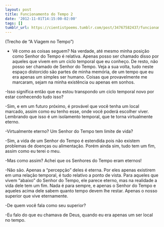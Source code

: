 ```yaml
---
layout: post
title: Funcionamento do Tempo 2
date: '2012-11-01T14:15:00-02:00'
tags: []
tumblr_url: https://cientistpoems.tumblr.com/post/34767582437/funcionamento-do-tempo-2
---
```

(Trecho de “A Viagem no Tempo”)

- Vê como as coisas seguem? Na verdade, até mesmo minha posição como Senhor do Tempo é relativa. Apenas posso ser chamado disso por aqueles que vivem em um ciclo temporal que eu conheço. De resto, não posso ser chamado de Senhor do Tempo. Veja a sua volta, tudo neste espaço distorcido são partes de minha memória, de um tempo que eu era apenas um simples ser humano. Coisas que provavelmente me marcaram, sejam na minha existência ou apenas em sonhos.

-Isso significa então que eu estou transpondo um ciclo temporal novo por estar conhecendo tudo isso?

-Sim, e em um futuro próximo, é provável que você tenha um local marcado, assim como eu tenho esse, onde você poderá escolher viver. Lembrando que isso é um isolamento temporal, que te torna virtualmente eterno.

-Virtualmente eterno? Um Senhor do Tempo tem limite de vida?

-Sim, a vida de um Senhor do Tempo é&nbsp;estendida&nbsp;pois não existem problemas de doenças ou alimentação. Porém ainda sim, tudo tem um fim, assim como eu terei o meu.

-Mas como assim? Achei que os Senhores do Tempo eram eternos!

-Não são. Apenas a “percepção” deles é eterna. Por eles apenas existirem em uma relação temporal, é tudo relativo a ponto de vista. Para aqueles que vivem “abaixo” do Senhor do Tempo, ele parece eterno, mas na realidade a vida dele tem um fim. Nada é para sempre, e apenas o Senhor do Tempo e aqueles acima dele sabem quanto tempo devem lhe restar. Apenas o nosso superior que vive eternamente.

-De quem você fala como seu superior?

-Eu falo do que eu chamava de Deus, quando eu era apenas um ser local no tempo.

